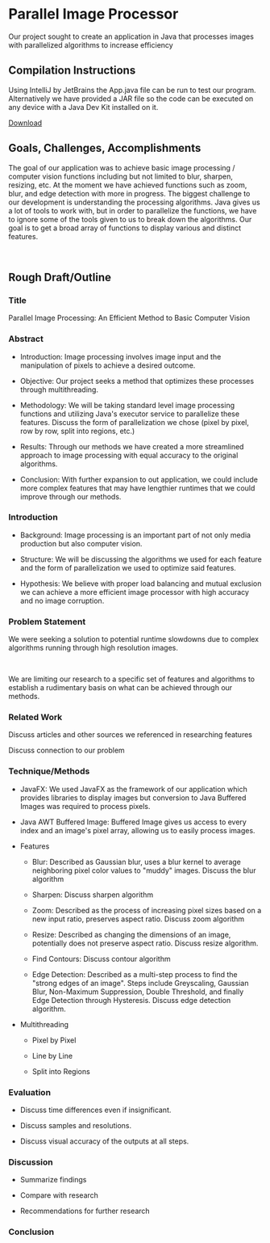 <h1>Parallel Image Processor</h1>
<p>Our project sought to create an application in Java that processes images with parallelized algorithms to increase efficiency</p>

<h2>Compilation Instructions</h2>
<p>Using IntelliJ by JetBrains the App.java file can be run to test our program. <br> Alternatively we have provided a JAR file so the code can be executed on any device with a Java Dev Kit installed on it.</p>
<a href="https://drive.google.com/file/d/1gIt5Cb67hymGHnoERkhxpoQZxkfX-Wdz/view?usp=sharing">Download</a>

<h2>Goals, Challenges, Accomplishments</h2>
<p>The goal of our application was to achieve basic image processing / computer vision functions including but not limited to blur, sharpen, resizing, etc. At the moment we have achieved functions such as zoom, blur, and edge detection with more in progress. The biggest challenge to our development is understanding the processing algorithms. Java gives us a lot of tools to work with, but in order to parallelize the functions, we have to ignore some of the tools given to us to break down the algorithms. Our goal is to get a broad array of functions to display various and distinct features.</p><br>

<h2>Rough Draft/Outline</h2>
<h3>Title</h3>
<p>Parallel Image Processing: An Efficient Method to Basic Computer Vision</p>
<h3>Abstract</h3>
 <ul>
   <li><p>Introduction: Image processing involves image input and the manipulation of pixels to achieve a desired outcome.</p></li>
   <li><p>Objective: Our project seeks a method that optimizes these processes through multithreading.</p></li>
   <li><p>Methodology: We will be taking standard level image processing functions and utilizing Java's executor service to parallelize these features. Discuss the form of parallelization we chose (pixel by pixel, row by row, split into regions, etc.)</p></li>
   <li><p>Results: Through our methods we have created a more streamlined approach to image processing with equal accuracy to the original algorithms.</p></li>
   <li><p>Conclusion: With further expansion to out application, we could include more complex features that may have lengthier runtimes that we could improve through our methods.</p></li>
 </ul>
<h3>Introduction</h3>
 <ul>
  <li><p>Background: Image processing is an important part of not only media production but also computer vision.</p></li>
  <li><p>Structure: We will be discussing the algorithms we used for each feature and the form of parallelization we used to optimize said features.</p></li>
  <li><p>Hypothesis: We believe with proper load balancing and mutual exclusion we can achieve a more efficient image processor with high accuracy and no image corruption.</p></li>
 </ul>
<h3>Problem Statement</h3>
 <p>We were seeking a solution to potential runtime slowdowns due to complex algorithms running through high resolution images.</p> <br>
 <p>We are limiting our research to a specific set of features and algorithms to establish a rudimentary basis on what can be achieved through our methods.</p>
<h3>Related Work</h3>
 <p>Discuss articles and other sources we referenced in researching features</p>
 <p>Discuss connection to our problem</p>
<h3>Technique/Methods</h3>
 <ul>
  <li><p>JavaFX: We used JavaFX as the framework of our application which provides libraries to display images but conversion to Java Buffered Images was required to process pixels.</p></li>
  <li><p>Java AWT Buffered Image: Buffered Image gives us access to every index and an image's pixel array, allowing us to easily process images.</p></li>
  <li>
   <p>Features</p>
   <ul>
    <li><p>Blur: Described as Gaussian blur, uses a blur kernel to average neighboring pixel color values to "muddy" images. Discuss the blur algorithm</p></li>
    <li><p>Sharpen: Discuss sharpen algorithm</p></li>
    <li><p>Zoom: Described as the process of increasing pixel sizes based on a new input ratio, preserves aspect ratio. Discuss zoom algorithm</p></li>
    <li><p>Resize: Described as changing the dimensions of an image, potentially does not preserve aspect ratio. Discuss resize algorithm.</p></li>
    <li><p>Find Contours: Discuss contour algorithm</p></li>
    <li><p>Edge Detection: Described as a multi-step process to find the "strong edges of an image". Steps include Greyscaling, Gaussian Blur, Non-Maximum Suppression, Double Threshold, and finally Edge Detection through Hysteresis. Discuss edge detection algorithm.</p></li>
   </ul>
  </li>
  <li>
   <p>Multithreading</p>
   <ul>
    <li><p>Pixel by Pixel</p></li>
    <li><p>Line by Line</p></li>
    <li><p>Split into Regions</p></li>
   </ul>
  </li>
 </ul>
<h3>Evaluation</h3>
<ul>
 <li><p>Discuss time differences even if insignificant.</p></li>
 <li><p>Discuss samples and resolutions.</p></li>
 <li><p>Discuss visual accuracy of the outputs at all steps.</p></li>
</ul>
<h3>Discussion</h3>
 <ul>
  <li><p>Summarize findings</p></li>
  <li><p>Compare with research</p></li>
  <li><p>Recommendations for further research</p></li>
 </ul>
<h3>Conclusion</h3>
 <ul>
  
 </ul>

 
